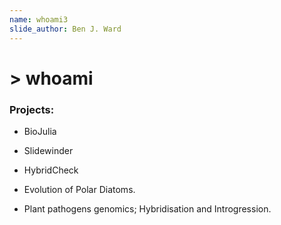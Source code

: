 ```yaml
---
name: whoami3
slide_author: Ben J. Ward
---
```

# > whoami

### Projects:

- BioJulia

- Slidewinder 

- HybridCheck

- Evolution of Polar Diatoms.

- Plant pathogens genomics; Hybridisation and Introgression.

